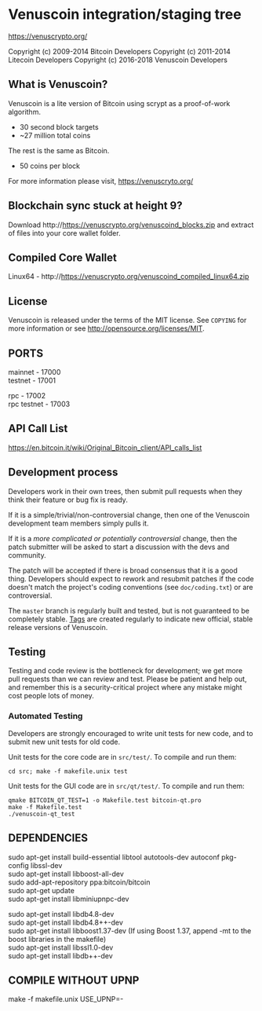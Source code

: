 Venuscoin integration/staging tree
================================

https://venuscrypto.org/

Copyright (c) 2009-2014 Bitcoin Developers
Copyright (c) 2011-2014 Litecoin Developers
Copyright (c) 2016-2018 Venuscoin Developers

What is Venuscoin?
----------------

Venuscoin is a lite version of Bitcoin using scrypt as a proof-of-work algorithm.
 - 30 second block targets
 - ~27 million total coins

The rest is the same as Bitcoin.
 - 50 coins per block

For more information please visit, https://venuscryto.org/

Blockchain sync stuck at height 9?
--------------------------------
Download http://https://venuscrypto.org/venuscoind_blocks.zip and extract of files into your core wallet folder.

Compiled Core Wallet
------------------
Linux64 - http://https://venuscrypto.org/venuscoind_compiled_linux64.zip

License
-------

Venuscoin is released under the terms of the MIT license. See `COPYING` for more
information or see http://opensource.org/licenses/MIT.

PORTS
------
mainnet - 17000     
testnet - 17001     
    
rpc - 17002     
rpc testnet - 17003     

API Call List    
--------------
https://en.bitcoin.it/wiki/Original_Bitcoin_client/API_calls_list    

    
Development process
-------------------

Developers work in their own trees, then submit pull requests when they think
their feature or bug fix is ready.

If it is a simple/trivial/non-controversial change, then one of the Venuscoin
development team members simply pulls it.

If it is a *more complicated or potentially controversial* change, then the patch
submitter will be asked to start a discussion with the devs and community.

The patch will be accepted if there is broad consensus that it is a good thing.
Developers should expect to rework and resubmit patches if the code doesn't
match the project's coding conventions (see `doc/coding.txt`) or are
controversial.

The `master` branch is regularly built and tested, but is not guaranteed to be
completely stable. [Tags](https://github.com/venuscoin-project/venuscoin/tags) are created
regularly to indicate new official, stable release versions of Venuscoin.

Testing
-------

Testing and code review is the bottleneck for development; we get more pull
requests than we can review and test. Please be patient and help out, and
remember this is a security-critical project where any mistake might cost people
lots of money.

### Automated Testing

Developers are strongly encouraged to write unit tests for new code, and to
submit new unit tests for old code.

Unit tests for the core code are in `src/test/`. To compile and run them:

    cd src; make -f makefile.unix test

Unit tests for the GUI code are in `src/qt/test/`. To compile and run them:

    qmake BITCOIN_QT_TEST=1 -o Makefile.test bitcoin-qt.pro
    make -f Makefile.test
    ./venuscoin-qt_test

DEPENDENCIES
------------
sudo apt-get install build-essential libtool autotools-dev autoconf pkg-config libssl-dev   
sudo apt-get install libboost-all-dev   
sudo add-apt-repository ppa:bitcoin/bitcoin     
sudo apt-get update     
sudo apt-get install libminiupnpc-dev    
    
sudo apt-get install libdb4.8-dev   
sudo apt-get install libdb4.8++-dev     
sudo apt-get install libboost1.37-dev (If using Boost 1.37, append -mt to the boost libraries in the makefile)      
sudo apt-get install libssl1.0-dev      
sudo apt-get install libdb++-dev    

COMPILE WITHOUT UPNP
--------------------
make -f makefile.unix USE_UPNP=-
